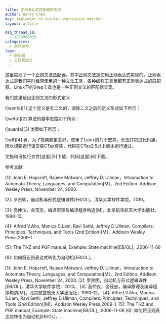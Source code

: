 ```yaml
---
title: 正则表达式匹配器的实现
author: Harry Chen
key: implement-of-regular-expression-matcher
layout: article

dsq_thread_id:
  - 1273908025
categories:
  - 软件发布
tags:
  - 匹配器
  - 正则表达式
---
```


  这里实现了一个正则文法匹配器。其中正则文法是使用正则表达式实现的。正则表达式是我们平时经常使用的一种文法工具，各种编程工具里都有正则表达式的匹配器。Linux下的Grep工具也是一种正则文法的匹配器实现。

  我们这里给出正则文法的形式定义

![wenfa][1] 这个定义是有二义的，消除二义之后的定义形式如下所示：

![wefa1][2] 算法的基本思路如下所示：

![suanfa][3] 类图如下所示：

![sdf][4] 另，为了效果能更友好，使用了Latex的几个宏包，无法打包进代码里，所以想要运行请安装CTex套装，代码在CTex2.5以上版本运行通过。

  文档和可执行文件[这里][5]下载，代码[这里][6]下载。

 参考文献:

  \[1]: John E. Hopcroft, Rajeev Motwani, Jeffrey D. Ullman，Introduction to Automata Theory, Languages, and Computation[M]，2nd Edition. Addison Wesley Press, November 24, 2000.

  \[2]: 罗贵明，自动机与形式逻辑课件[EB/OL]，清华大学软件学院，2010。

  \[3]: 高仲仪，金茂忠，编译原理及编译程序构造[M]，北京航空航天大学出版社，1990-12。

  \[4]: Alfred V.Aho, Monica S.Lam, Ravi Sethi, Jeffrey D.Ullman, Compilers: Principles, Techniques, and Tools (2nd Edition)[M]，Addison Wesley Press,2009-1.

  \[5]: The TikZ and PGF manual, Example: State machine[EB/OL],  ,2006-11-08

  \[6]: 如何将正则表达式转化为自动机[EB/OL]，.


[1]: John E. Hopcroft, Rajeev Motwani, Jeffrey D. Ullman，Introduction to Automata Theory, Languages, and Computation[M]，2nd Edition. Addison Wesley Press, November 24, 2000.
[2]: 罗贵明，自动机与形式逻辑课件[EB/OL]，清华大学软件学院，2010。
[3]: 高仲仪，金茂忠，编译原理及编译程序构造[M]，北京航空航天大学出版社，1990-12。
[4]: Alfred V.Aho, Monica S.Lam, Ravi Sethi, Jeffrey D.Ullman, Compilers: Principles, Techniques, and Tools (2nd Edition)[M]，Addison Wesley Press,2009-1.
[5]: The TikZ and PGF manual, Example: State machine[EB/OL],  ,2006-11-08
[6]: 如何将正则表达式转化为自动机[EB/OL]，.

